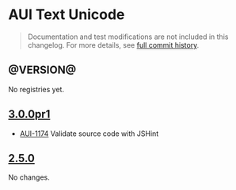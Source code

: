 # AUI Text Unicode

> Documentation and test modifications are not included in this changelog. For more details, see [full commit history](https://github.com/liferay/alloy-ui/commits/master/src/aui-text-unicode).

## @VERSION@

No registries yet.

## [3.0.0pr1](https://github.com/liferay/alloy-ui/releases/tag/3.0.0pr1)

* [AUI-1174](https://issues.liferay.com/browse/AUI-1174) Validate source code with JSHint

## [2.5.0](https://github.com/liferay/alloy-ui/releases/tag/2.5.0)

No changes.
